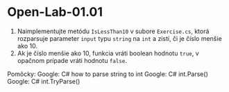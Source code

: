 # Open-Lab-01.01

1. Naimplementujte metódu `IsLessThan10` v subore `Exercise.cs`, ktorá rozparsuje parameter `input` typu `string` na `int` a zistí, či je číslo menšie ako 10. 
2. Ak je číslo menšie ako 10, funkcia vráti boolean hodnotu `true`, v opačnom prípade vráti hodnotu `false`.

Pomôcky: 
Google: C# how to parse string to int
Google: C# int.Parse()
Google: C# int.TryParse()
